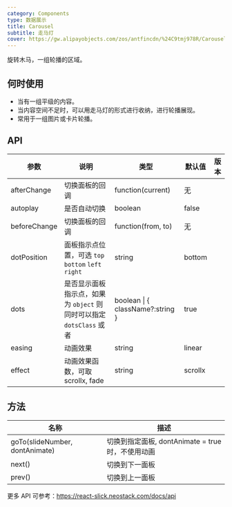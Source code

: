 ```yaml
---
category: Components
type: 数据展示
title: Carousel
subtitle: 走马灯
cover: https://gw.alipayobjects.com/zos/antfincdn/%24C9tmj978R/Carousel.svg
---
```


旋转木马，一组轮播的区域。

## 何时使用

- 当有一组平级的内容。
- 当内容空间不足时，可以用走马灯的形式进行收纳，进行轮播展现。
- 常用于一组图片或卡片轮播。

## API

| 参数 | 说明 | 类型 | 默认值 | 版本 |
| --- | --- | --- | --- | --- |
| afterChange | 切换面板的回调 | function(current) | 无 |  |  |
| autoplay | 是否自动切换 | boolean | false |  |  |
| beforeChange | 切换面板的回调 | function(from, to) | 无 |  |  |
| dotPosition | 面板指示点位置，可选 `top` `bottom` `left` `right` | string | bottom |  |
| dots | 是否显示面板指示点，如果为 `object` 则同时可以指定 `dotsClass` 或者 | boolean \| { className?:string } | true |  |  |
| easing | 动画效果 | string | linear |  |  |
| effect | 动画效果函数，可取 scrollx, fade | string | scrollx |  |  |

## 方法

| 名称                           | 描述                                              |
| ------------------------------ | ------------------------------------------------- |
| goTo(slideNumber, dontAnimate) | 切换到指定面板, dontAnimate = true 时，不使用动画 |
| next()                         | 切换到下一面板                                    |
| prev()                         | 切换到上一面板                                    |

更多 API 可参考：<https://react-slick.neostack.com/docs/api>
